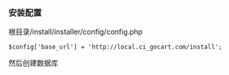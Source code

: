 ### 安装配置

根目录/install/installer/config/config.php

	$config['base_url'] = 'http://local.ci_gocart.com/install';

然后创建数据库